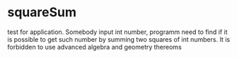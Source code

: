 # squareSum
test for application. Somebody input int number, programm need to find if it is possible to get such number by summing two squares of int numbers. It is forbidden to use advanced algebra and geometry thereoms
